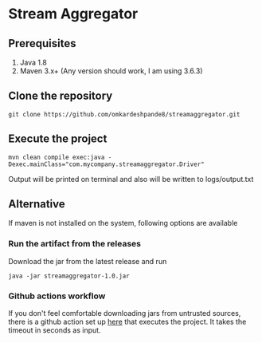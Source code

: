 # Stream Aggregator

## Prerequisites
1. Java 1.8
2. Maven 3.x+ (Any version should work, I am using 3.6.3)

## Clone the repository
```
git clone https://github.com/omkardeshpande8/streamaggregator.git
```

## Execute the project
```
mvn clean compile exec:java -Dexec.mainClass="com.mycompany.streamaggregator.Driver"
```
Output will be printed on terminal and also will be written to logs/output.txt

## Alternative
If maven is not installed on the system, following options are available
### Run the artifact from the releases
Download the jar from the latest release and run
```
java -jar streamaggregator-1.0.jar 
```
### Github actions workflow
If you don't feel comfortable downloading jars from untrusted sources, there is a github action set up [here](https://github.com/omkardeshpande8/streamaggregator/actions/workflows/run.yml) that executes the project. It takes the timeout in seconds as input.
